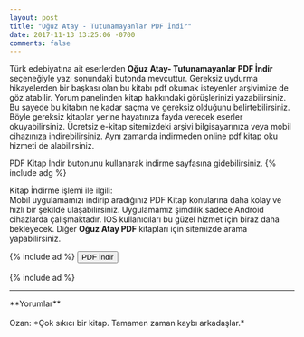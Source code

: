 ```yaml
---
layout: post
title: "Oğuz Atay - Tutunamayanlar PDF İndir"
date: 2017-11-13 13:25:06 -0700
comments: false
---
```


<p>Türk edebiyatına ait eserlerden <strong>Oğuz Atay- Tutunamayanlar PDF İndir</strong> seçeneğiyle yazı sonundaki butonda mevcuttur. Gereksiz uydurma hikayelerden bir başkası olan bu kitabı pdf okumak isteyenler arşivimize de göz atabilir. Yorum panelinden kitap hakkındaki görüşlerinizi yazabilirsiniz. Bu sayede bu kitabın ne kadar saçma ve gereksiz olduğunu belirtebilirsiniz. Böyle gereksiz kitaplar yerine hayatınıza fayda verecek eserler okuyabilirsiniz. Ücretsiz e-kitap sitemizdeki arşivi bilgisayarınıza veya mobil cihazınıza indirebilirsiniz. Aynı zamanda indirmeden online pdf kitap oku hizmeti de alabilirsiniz. </p>

PDF Kitap İndir butonunu kullanarak indirme sayfasına gidebilirsiniz.
{% include adg %}
<p>
  Kitap İndirme işlemi ile ilgili:<br/>
Mobil uygulamamızı indirip aradığınız PDF Kitap konularına daha kolay ve hızlı bir şekilde ulaşabilirsiniz. Uygulamamız şimdilik sadece Android cihazlarda çalışmaktadır. IOS kullanıcıları bu güzel hizmet için biraz daha bekleyecek. Diğer <strong>Oğuz Atay PDF</strong> kitapları için sitemizde arama yapabilirsiniz.
</p>
{% include ad %}
<a href="http://pdfekitapindir.club/pdf-kitap-indir"><button type="submit" class="btn btn-success">PDF İndir</button></a><br/>
<br/>
{% include ad %}
<hr>
**Yorumlar**<br/><br/>
Ozan: *Çok sıkıcı bir kitap. Tamamen zaman kaybı arkadaşlar.*
